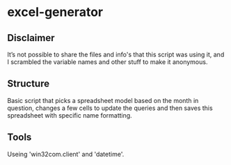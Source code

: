 # excel-generator

## Disclaimer
It’s not possible to share the files and info's that this script was using it, and I scrambled the variable names and other stuff to make it anonymous.

## Structure
Basic script that picks a spreadsheet model based on the month in question, changes a few cells to update the queries and then saves this spreadsheet with specific name formatting.

## Tools
Useing 'win32com.client' and 'datetime'.
